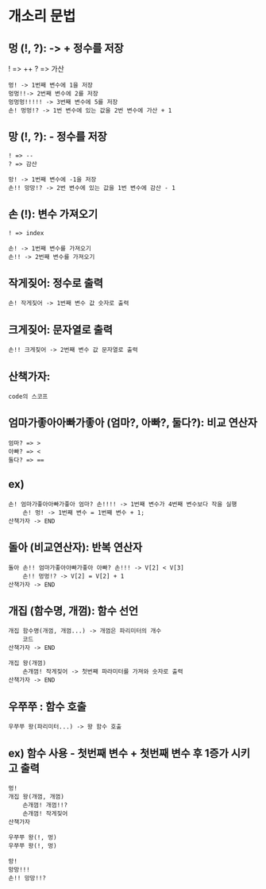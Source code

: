 # 개소리 문법

## 멍 (!, ?): -> + 정수를 저장
   ! => ++
    ? => 가산

    멍! -> 1번째 변수에 1을 저장
    멍멍!!-> 2번째 변수에 2를 저장
    멍멍멍!!!!! -> 3번째 변수에 5를 저장
    손! 멍멍!? -> 1번 변수에 있는 값을 2번 변수에 가산 + 1

## 망 (!, ?): - 정수를 저장
    ! => --
    ? => 감산

    망! -> 1번째 변수에 -1을 저장
    손!! 망망!? -> 2번 변수에 있는 값을 1번 변수에 감산 - 1

## 손 (!): 변수 가져오기
    ! => index

    손! -> 1번째 변수를 가져오기
    손!! -> 2번째 변수를 가져오기

## 작게짖어: 정수로 출력
    손! 작게짖어 -> 1번째 변수 값 숫자로 출력
## 크게짖어: 문자열로 출력
    손!! 크게짖어 -> 2번째 변수 값 문자열로 출력

## 산책가자:
    code의 스코프

## 엄마가좋아아빠가좋아 (엄마?, 아빠?, 둘다?): 비교 연산자
    엄마? => >
    아빠? => <
    둘다? => ==

## ex)
    손! 엄마가좋아아빠가좋아 엄마? 손!!!! -> 1번째 변수가 4번째 변수보다 작을 실행
        손! 멍! -> 1번째 변수 = 1번째 변수 + 1;
    산책가자 -> END

## 돌아 (비교연산자): 반복 연산자

    돌아 손!! 엄마가좋아아빠가좋아 아빠? 손!!! -> V[2] < V[3]
        손!! 멍멍!? -> V[2] = V[2] + 1
    산책가자 -> END


## 개집 (함수명, 개껌): 함수 선언
    개집 함수명(개껌, 개껌...) -> 개껌은 파리미터의 개수
        코드
    산책가자 -> END

    개집 왕(개껌)
        손개껌! 작게짖어 -> 첫번째 파라미터를 가져와 숫자로 출력
    산책가자 -> END

## 우쭈쭈 : 함수 호출
    우쭈쭈 왕(파리미터...) -> 왕 함수 호출

## ex) 함수 사용 - 첫번째 변수 + 첫번째 변수 후 1증가 시키고 출력
    멍!
    개집 왕(개껌, 개껌)
        손개껌! 개껌!!?
        손개껌! 작게짖어
    산책가자

    우쭈쭈 왕(!, 멍)
    우쭈쭈 왕(!, 멍)

    망!
    망망!!!
    손!! 망망!!?